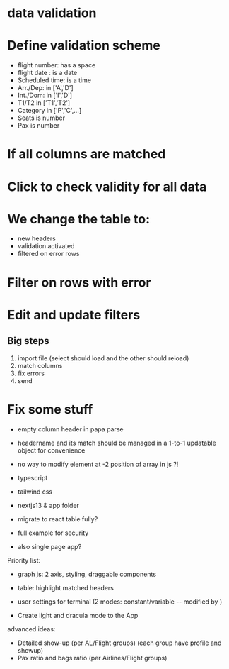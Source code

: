 # data validation

# Define validation scheme
- flight number: has a space
- flight date : is a date
- Scheduled time: is a time
- Arr./Dep: in ['A','D']
- Int./Dom: in ['I','D']
- T1/T2 in ['T1','T2']
- Category in ['P','C',...]
- Seats is number
- Pax is number

# If all columns are matched


# Click to check validity for all data
# We change the table to:
- new headers
- validation activated
- filtered on error rows

# Filter on rows with error
# Edit and update filters


## Big steps
1. import file (select should load and the other should reload)
2. match columns
3. fix errors
4. send


# Fix some stuff
- empty column header in papa parse

- headername and its match should be managed in a 1-to-1 updatable object for convenience
- no way to modify element at -2 position of array in js ?!

- typescript
- tailwind css
- nextjs13 & app folder

- migrate to react table fully?

- full example for security
- also single page app?

Priority list:
- graph js: 2 axis, styling, draggable components
- table: highlight matched headers

- user settings for terminal (2 modes: constant/variable -- modified by )
- Create light and dracula mode to the App



advanced ideas:
- Detailed show-up (per AL/Flight groups) (each group have profile and showup)
- Pax ratio and bags ratio (per Airlines/Flight groups)










